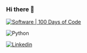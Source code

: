 ### Hi there 👋

<!--
**KissOfD3ath/KissOfD3ath** is a ✨ _special_ ✨ repository because its `README.md` (this file) appears on your GitHub profile.4

Here are some ideas to get you started:

- 🔭 I’m currently working on ...
- 🌱 I’m currently learning ...
- 👯 I’m looking to collaborate on ...
- 🤔 I’m looking for help with ...
- 💬 Ask me about ...
- 📫 How to reach me: ...
- 😄 Pronouns: ...
- ⚡ Fun fact: ...
-->

[![Software | 100 Days of Code](https://www.software.com/badges/100-days-of-code)](https://www.software.com/100-days-of-code)
<p>
<img alt="Python" src= "https://simpleicons.org/icons/python.svg"/>
</p> 
<a href="https://www.linkedin.com/in/ryan-kisslinger">
  <img
    alt="Linkedin"
    src="https://img.shields.io/badge/linkedin-0077B5?logo=linkedin&logoColor=white&style=for-the-badge"
  />
